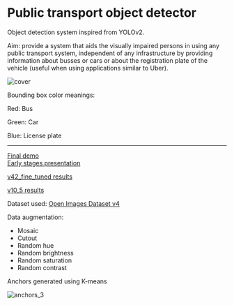 # Public transport object detector

Object detection system inspired from YOLOv2.

Aim: provide a system that aids the visually impaired persons in using any public transport system, independent of any infrastructure by providing information about busses or cars or about the registration plate of the vehicle (useful when using applications similar to Uber).

![cover](https://user-images.githubusercontent.com/46956225/169350678-1f402c18-87b7-4edb-ba9b-42f544f38fcf.png)

Bounding box color meanings:

Red: Bus

Green: Car

Blue: License plate
<hr>
<a href="https://youtu.be/gsEJQS9rsGU">Final demo</a></br>
<a href="https://youtu.be/KleiULI0XbI">Early stages presentation</a>

<a href="https://github.com/ComanacDragos/PublicTransportDetector/tree/main/object_detection/documentation/results/final_results_model_v42_fine_tuned">v42_fine_tuned results</a>

<a href="https://github.com/ComanacDragos/PublicTransportDetector/tree/main/object_detection/documentation/results/results_v10_5">v10_5 results</a>

Dataset used:  <a href="https://storage.googleapis.com/openimages/web/factsfigures_v4.html">Open Images Dataset v4</a>

Data augmentation:
<ul>
    <li>Mosaic</li>
    <li>Cutout</li>
    <li>Random hue</li>
    <li>Random brightness</li>
    <li>Random saturation</li>
    <li>Random contrast</li>
</ul>

Anchors generated using K-means

![anchors_3](https://user-images.githubusercontent.com/46956225/154057057-793e7c63-0a98-485d-a85f-947b14c5e25c.png)
